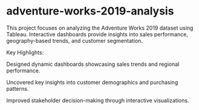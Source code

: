 # adventure-works-2019-analysis
This project focuses on analyzing the Adventure Works 2019 dataset using Tableau. Interactive dashboards provide insights into sales performance, geography-based trends, and customer segmentation.

Key Highlights:

Designed dynamic dashboards showcasing sales trends and regional performance.

Uncovered key insights into customer demographics and purchasing patterns.

Improved stakeholder decision-making through interactive visualizations.
